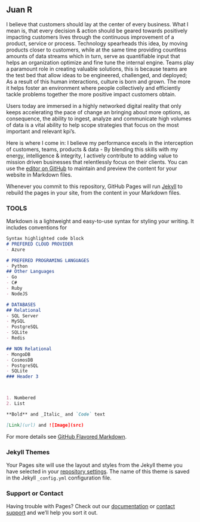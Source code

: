 ## Juan R

I believe that customers should lay at the center of every business. What I mean is, that every decision & action should be geared towards positively impacting customers lives through the continuous improvement of a product, service or process. Technology spearheads this idea, by moving products closer to customers, while at the same time providing countless amounts of data streams which in turn, serve as quantifiable input that helps an organization optimize and fine tune the internal engine. Teams play a paramount role in creating valuable solutions, this is because teams are the test bed that allow ideas to be engineered, challenged, and deployed; As a result of this human interactions, culture is born and grown. The more it helps foster an environment where people collectively and efficiently tackle problems together the more positive impact customers obtain.

Users today are immersed in a highly networked digital reality that only keeps accelerating the pace of change an bringing about more options, as consequence, the ability to ingest, analyze and communicate high volumes of data is a vital ability to help scope strategies that focus on the most important and relevant kpi’s.

Here is where I come in: I believe my performance excels in the interception of customers, teams, products & data - By blending this skills with my energy, intelligence & integrity, I actively contribute to adding value to mission driven businesses that relentlessly focus on their clients.
You can use the [editor on GitHub](https://github.com/cosmiccamel/linkedin/edit/gh-pages/index.md) to maintain and preview the content for your website in Markdown files.

Whenever you commit to this repository, GitHub Pages will run [Jekyll](https://jekyllrb.com/) to rebuild the pages in your site, from the content in your Markdown files.

### TOOLS

Markdown is a lightweight and easy-to-use syntax for styling your writing. It includes conventions for

```markdown
Syntax highlighted code block
# PREFERED CLOUD PROVIDER
- Azure

# PREFERED PROGRAMING LANGUAGES
- Python 
## Other Languages
- Go
- C#
- Ruby
- NodeJS

# DATABASES
## Relational
- SQL Server
- MySQL
- PostgreSQL
- SQLite
- Redis

## NON Relational
- MongoDB
- CosmosDB
- PostgreSQL
- SQLite
### Header 3



1. Numbered
2. List

**Bold** and _Italic_ and `Code` text

[Link](url) and ![Image](src)
```

For more details see [GitHub Flavored Markdown](https://guides.github.com/features/mastering-markdown/).

### Jekyll Themes

Your Pages site will use the layout and styles from the Jekyll theme you have selected in your [repository settings](https://github.com/cosmiccamel/linkedin/settings). The name of this theme is saved in the Jekyll `_config.yml` configuration file.

### Support or Contact

Having trouble with Pages? Check out our [documentation](https://docs.github.com/categories/github-pages-basics/) or [contact support](https://support.github.com/contact) and we’ll help you sort it out.
